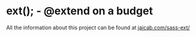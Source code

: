 # ext(); - @extend on a budget

All the information about this project can be found at [jaicab.com/sass-ext/](http://jaicab.com/sass-ext/)